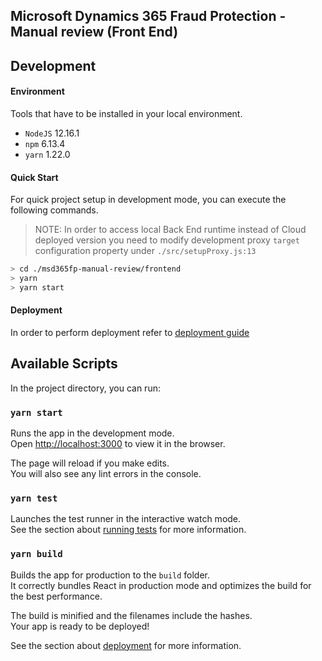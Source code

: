 ## Microsoft Dynamics 365 Fraud Protection - Manual review (Front End)

## Development

#### Environment
Tools that have to be installed in your local environment.

- `NodeJS` 12.16.1
- `npm` 6.13.4
- `yarn` 1.22.0

#### Quick Start
For quick project setup in development mode, you can execute the following commands. 

> NOTE:
> In order to access local Back End runtime instead of Cloud deployed version
> you need to modify development proxy `target` configuration property under `./src/setupProxy.js:13`

```sh
> cd ./msd365fp-manual-review/frontend
> yarn
> yarn start
```

#### Deployment
In order to perform deployment refer to [deployment guide](../arm/README.md) 

## Available Scripts

In the project directory, you can run:

### `yarn start`

Runs the app in the development mode.<br />
Open [http://localhost:3000](http://localhost:3000) to view it in the browser.

The page will reload if you make edits.<br />
You will also see any lint errors in the console.

### `yarn test`

Launches the test runner in the interactive watch mode.<br />
See the section about [running tests](https://facebook.github.io/create-react-app/docs/running-tests) for more information.

### `yarn build`

Builds the app for production to the `build` folder.<br />
It correctly bundles React in production mode and optimizes the build for the best performance.

The build is minified and the filenames include the hashes.<br />
Your app is ready to be deployed!

See the section about [deployment](https://facebook.github.io/create-react-app/docs/deployment) for more information.

